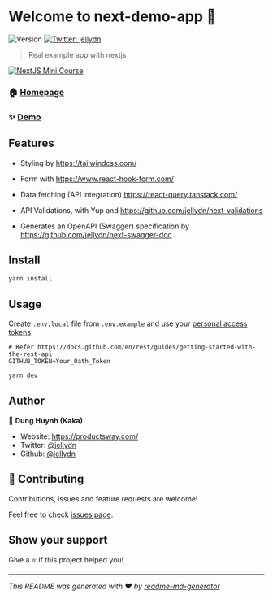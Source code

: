 # Welcome to next-demo-app 👋

![Version](https://img.shields.io/badge/version-0.1.0-blue.svg?cacheSeconds=2592000)
[![Twitter: jellydn](https://img.shields.io/twitter/follow/jellydn.svg?style=social)](https://twitter.com/jellydn)

> Real example app with nextjs

[![NextJS Mini Course](https://img.youtube.com/vi/CwjySicuyGQ/0.jpg)](https://www.youtube.com/watch?v=CwjySicuyGQ)

### 🏠 [Homepage](https://github.com/jellydn/next-demo-app)

### ✨ [Demo](https://next-demo-app.productsway.com/)

## Features

- Styling by https://tailwindcss.com/
- Form with https://www.react-hook-form.com/
- Data fetching (API integration) https://react-query.tanstack.com/
- API Validations, with Yup and
  https://github.com/jellydn/next-validations

- Generates an OpenAPI (Swagger) specification by https://github.com/jellydn/next-swagger-doc

## Install

```sh
yarn install
```

## Usage

Create `.env.local` file from `.env.example` and
use your [personal access tokens](https://docs.github.com/en/rest/guides/getting-started-with-the-rest-api#using-personal-access-tokens)

```env
# Refer https://docs.github.com/en/rest/guides/getting-started-with-the-rest-api
GITHUB_TOKEN=Your_Oath_Token
```

```sh
yarn dev
```

## Author

👤 **Dung Huynh (Kaka)**

- Website: https://productsway.com/
- Twitter: [@jellydn](https://twitter.com/jellydn)
- Github: [@jellydn](https://github.com/jellydn)

## 🤝 Contributing

Contributions, issues and feature requests are welcome!

Feel free to check [issues page](https://github.com/jellydn/next-demo-app/issues).

## Show your support

Give a ⭐️ if this project helped you!

---

_This README was generated with ❤️ by [readme-md-generator](https://github.com/kefranabg/readme-md-generator)_
